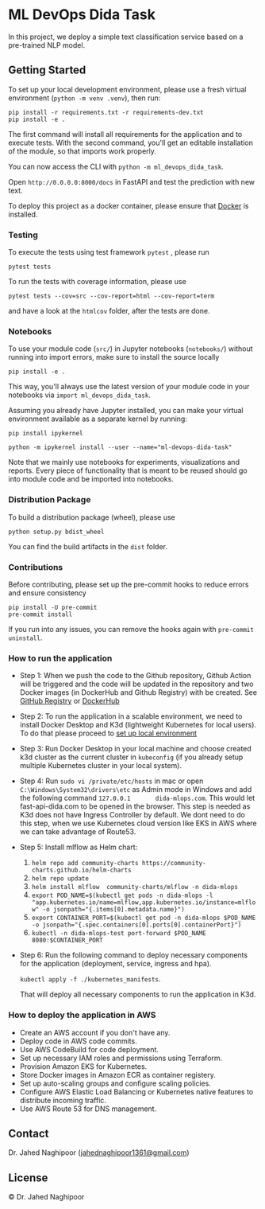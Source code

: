 # ML DevOps Dida Task

In this project, we deploy a simple text classification service based on a pre-trained NLP model.

## Getting Started

To set up your local development environment, please use a fresh virtual environment (`python -m venv .venv`), then run:

    pip install -r requirements.txt -r requirements-dev.txt
    pip install -e .

The first command will install all requirements for the application and to execute tests.
With the second command, you'll get an editable installation of the module, so that imports work properly.

You can now access the CLI with `python -m ml_devops_dida_task`.

Open `http://0.0.0.0:8000/docs` in FastAPI and test the prediction with new text.

To deploy this project as a docker container, please ensure that [Docker](https://docs.docker.com/install/) is installed.

### Testing

To execute the tests using test framework `pytest` , please run

    pytest tests

To run the tests with coverage information, please use

    pytest tests --cov=src --cov-report=html --cov-report=term

and have a look at the `htmlcov` folder, after the tests are done.

### Notebooks

To use your module code (`src/`) in Jupyter notebooks (`notebooks/`) without running into import errors, make sure to install the source locally

    pip install -e .

This way, you'll always use the latest version of your module code in your notebooks via `import ml_devops_dida_task`.

Assuming you already have Jupyter installed, you can make your virtual environment available as a separate kernel by running:

    pip install ipykernel

    python -m ipykernel install --user --name="ml-devops-dida-task"

Note that we mainly use notebooks for experiments, visualizations and reports. Every piece of functionality that is meant to be reused should go into module code and be imported into notebooks.

### Distribution Package

To build a distribution package (wheel), please use

    python setup.py bdist_wheel

You can find the build artifacts in the `dist` folder.

### Contributions

Before contributing, please set up the pre-commit hooks to reduce errors and ensure consistency

    pip install -U pre-commit
    pre-commit install

If you run into any issues, you can remove the hooks again with `pre-commit uninstall`.

### How to run the application
- Step 1: When we push the code to the Github repository, Github Action will be triggered and the code will be updated in the repository and two Docker images (in DockerHub and Github Registry) with be created. See [GitHub Registry](https://github.com/JahedNaghipoor/ml-devops-dida-task/pkgs/container/ml-devops-dida-task) or [DockerHub](https://hub.docker.com/repository/docker/jahednaghipoor/ml_devops_dida_task/tags?page=1&ordering=last_updated)

- Step 2: To run the application in a scalable environment, we need to install Docker Desktop and K3d (lightweight Kubernetes for local users). To do that please proceed to [set up local environment](kubernetes_manifests/README.asciidoc)

- Step 3: Run Docker Desktop in your local machine and choose created k3d cluster as the current cluster in `kubeconfig` (if you already setup multiple Kubernetes cluster in your local system).

- Step 4: Run `sudo vi /private/etc/hosts` in mac or open `C:\Windows\System32\drivers\etc` as Admin mode in Windows and add the following command
  `127.0.0.1       dida-mlops.com`. This would let fast-api-dida.com to be opened in the browser. This step is needed as K3d does not have Ingress Controller by default. We dont need to do this step, when we use Kubernetes cloud version like EKS in AWS where we can take advantage of Route53.

- Step 5: Install mlflow as Helm chart:
   1. `helm repo add community-charts https://community-charts.github.io/helm-charts`
   2. `helm repo update`
   3. `helm install mlflow  community-charts/mlflow -n dida-mlops`
   4. `export POD_NAME=$(kubectl get pods -n dida-mlops -l "app.kubernetes.io/name=mlflow,app.kubernetes.io/instance=mlflow" -o jsonpath="{.items[0].metadata.name}")`
   5. `export CONTAINER_PORT=$(kubectl get pod -n dida-mlops $POD_NAME -o jsonpath="{.spec.containers[0].ports[0].containerPort}")`
   6. `kubectl -n dida-mlops-test port-forward $POD_NAME 8080:$CONTAINER_PORT`

- Step 6: Run the following command to deploy necessary components for the application (deployment, service, ingress and hpa).
  
  `kubectl apply -f ./kubernetes_manifests`.
  
  That will deploy all necessary components to run the application in K3d.


### How to deploy the application in AWS

- Create an AWS account if you don't have any.
- Deploy code in AWS code commits.
- Use AWS CodeBuild for code deployment.
- Set up necessary IAM roles and permissions using Terraform.
- Provision Amazon EKS for Kubernetes.
- Store Docker images in Amazon ECR as container registery.
- Set up auto-scaling groups and configure scaling policies.
- Configure AWS Elastic Load Balancing or Kubernetes native features to distribute incoming traffic.
- Use AWS Route 53 for DNS management.

## Contact

Dr. Jahed Naghipoor (jahednaghipoor1361@gmail.com)

## License

© Dr. Jahed Naghipoor
